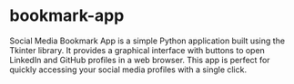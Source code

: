 # bookmark-app
Social Media Bookmark App is a simple Python application built using the Tkinter library. It provides a graphical interface with buttons to open LinkedIn and GitHub profiles in a web browser. This app is perfect for quickly accessing your social media profiles with a single click.
